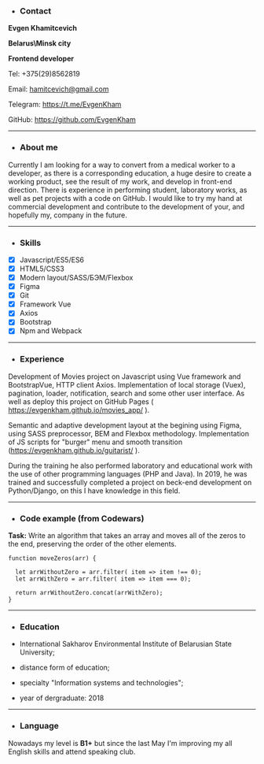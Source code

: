 - ### Contact

**Evgen Khamitcevich**

**Belarus\Minsk city**

**Frontend developer**

Tel: +375(29)8562819

Email: hamitcevich@gmail.com

Telegram: https://t.me/EvgenKham

GitHub: https://github.com/EvgenKham

---

- ### About me

Currently I am looking for a way to convert from a medical worker to a developer, as there is a corresponding education, a huge desire to create a working product, see the result of my work, and develop in front-end direction. There is experience in performing student, laboratory works, as well as pet projects with a code on GitHub. I would like to try my hand at commercial development and contribute to the development of your, and hopefully my, company in the future.

---

- ### Skills

- [x]	Javascript/ES5/ES6
- [x]	HTML5/CSS3
- [x]	Modern layout/SASS/БЭМ/Flexbox
- [x]	Figma
- [x]	Git
- [x]	Framework Vue
- [x]	Axios
- [x]	Bootstrap
- [x]	Npm and Webpack

---

- ### Experience

Development of Movies project on Javascript using Vue framework and BootstrapVue, HTTP client Axios. Implementation of local storage (Vuex), pagination, loader, notification, search and some other user interface. As well as deploy this project on GitHub Pages ( https://evgenkham.github.io/movies_app/ ).

Semantic and adaptive development layout at the begining using Figma, using SASS preprocessor, BEM and Flexbox methodology. Implementation of JS scripts for "burger" menu and smooth transition (https://evgenkham.github.io/guitarist/ ).

During the training he also performed laboratory and educational work with the use of other programming languages (PHP and Java). In 2019, he was trained and successfully completed a project on beck-end development on Python/Django, on this I have knowledge in this field.

---

- ### Code example (from Codewars)

**Task:** Write an algorithm that takes an array and moves all of the zeros to the end, preserving the order of the other elements.

```
function moveZeros(arr) {

  let arrWithoutZero = arr.filter( item => item !== 0);
  let arrWithZero = arr.filter( item => item === 0);

  return arrWithoutZero.concat(arrWithZero);
}
```

---

- ### Education

- International Sakharov Environmental Institute of Belarusian State University;
- distance form of education;
- specialty "Information systems and technologies";
- year of dergraduate: 2018

---

- ### Language

 Nowadays my level is **B1+** but since the last May I'm improving my all English skills and attend speaking club.

